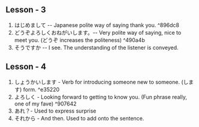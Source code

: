 ## Lesson - 3

1. はじめまして -- Japanese polite way of saying thank you.  ^896dc8
2. どうぞよろしくおねがいします。-- Very polite way of saying, nice to meet you. (どうぞ increases the politeness) ^490a4b
3. そうですか -- I see. The understanding of the listener is conveyed. 


## Lesson - 4
1. しょうかいします - Verb for introducing someone new to someone. (します) form. ^e35220
2. よろしく - Looking forward to getting to know you. (Fun phrase really, one of my fave) ^907642
3. あれ？- Used to express surprise
4. それから - And then. Used to add onto the sentence. 

